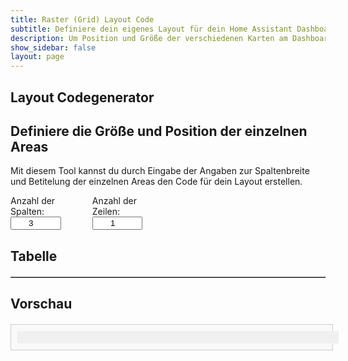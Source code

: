 ```yaml
---
title: Raster (Grid) Layout Code
subtitle: Definiere dein eigenes Layout für dein Home Assistant Dashboard
description: Um Position und Größe der verschiedenen Karten am Dashboard zu konfigurieren, ist grid-layout eine super Möglichkeit
show_sidebar: false
layout: page
---
```


<div class="shb-main-container">
    <div id="shb-custom-alert" style="display: none;">
        <div id="shb-custom-alert-content">
            <h4 id="shb-custom-alert-title"></h4>
            <p id="shb-custom-alert-message"></p>
            <button id="shb-close-alert">OK</button>
        </div>
    </div>
    <section class="content-section">
        <h1 class="shb-main-title">Layout Codegenerator</h1>
        <h2 class="shb-section-title-center">Definiere die Größe und Position der einzelnen Areas</h2>
        <p class="shb-main-description">
            Mit diesem Tool kannst du durch Eingabe der Angaben zur Spaltenbreite und Betitelung der einzelnen Areas den Code für dein Layout erstellen. 
        </p>
        <div class="shb-form-group" style="display: flex;justify-content: flex-start;gap: 30px;flex-direction: row;align-items: center;">
            <div style="display: flex; align-items: flex-start; flex-direction: column; width: 20%;">
                <label for="columns">Anzahl der Spalten:</label>
                <input type="number" id="columns" value="3" min="1" max="12" onchange="updateTable()">
            </div>
            <div style="display: flex; flex-direction: column; align-items: flex-start; width: 20%">
                <label for="rows">Anzahl der Zeilen:</label>
                <input type="number" id="rows" value="1" min="1" max="12" onchange="updateTable()">
            </div>
        </div>
        <h2>Tabelle</h2>
        <div class="shb-styled-table-container" style="width: 100%;">
            <table id="layoutTable" border="1" class="shb-styled-table" style="text-align: center">
                <thead></thead>
                <tbody></tbody>
            </table>
        </div>
        <h2>Vorschau</h2>
        <div id="gridPreviewContainer" class="shb-preview-container">
            <div id="gridPreview" class="shb-grid-preview"></div>
        </div>
    </section>
</div>
<style>
    table {
        width: 100%;
        border-collapse: collapse;
        margin-top: 20px;
    }
    th, td {
        padding: 10px;
        text-align: center;
        border: 1px solid #ccc;
    }
    input {
        width: 80%;
        text-align: center;
    }
    .shb-preview-container {
        width: 100%;
        max-width: 98%;
        margin: 20px auto;
        padding: 10px;
        border: 1px solid #ccc;
        background: #f9f9f9;
    }
    .shb-grid-preview {
        display: grid;
        gap: 1px;
        width: 100%;
        background: #f0f0f0;
        padding: 10px;
    }
    .shb-grid-item {
        background: #ddd;
        padding: 20px;
        text-align: center;
        border: 1px solid #aaa;
    }
</style>

<script>
    function addColumn() {
        console.log("Adding column...");
        let columns = parseInt(document.getElementById("columns").value);
        document.getElementById("columns").value = columns + 1;

        let storedAreas = getStoredAreas(columns);
        let storedWidths = getStoredWidths();

        console.log("Stored Areas before adding column:", storedAreas);
        console.log("Stored Widths before adding column:", storedWidths);

        redistributeColumnWidths(columns + 1, storedWidths);
        updateTable(storedAreas, storedWidths);
    }

    function addRow() {
        console.log("Adding row...");
        let rows = parseInt(document.getElementById("rows").value);
        document.getElementById("rows").value = rows + 1;

        let storedAreas = getStoredAreas();
        let storedWidths = getStoredWidths();

        console.log("Stored Areas before adding row:", storedAreas);
        console.log("Stored Widths before adding row:", storedWidths);

        updateTable(storedAreas, storedWidths);
    }

    function getStoredAreas(columns = parseInt(document.getElementById("columns").value)) {
        const inputs = document.querySelectorAll("#layoutTable tbody input");
        const areas = [];

        inputs.forEach((input, index) => {
            const row = Math.floor(index / columns);
            if (!areas[row]) areas[row] = [];
            areas[row][index % columns] = input.value;
        });

        console.log("Captured Areas:", areas);
        return areas;
    }

    function getStoredWidths() {
        const widths = Array.from(document.querySelectorAll("#layoutTable thead input"), input => input.value);
        console.log("Captured Widths:", widths);
        return widths;
    }

    function redistributeColumnWidths(columns, storedWidths) {
        console.log("Redistributing column widths...");
        let equalWidth = Math.floor(100 / columns);
        let inputs = document.querySelectorAll("#layoutTable thead input");

        if (inputs.length < columns) {
            for (let i = inputs.length; i < columns; i++) {
                let newInput = document.createElement("input");
                newInput.type = "number";
                newInput.min = "1";
                newInput.max = "100";
                newInput.value = storedWidths[i] !== undefined ? storedWidths[i] : equalWidth;
                newInput.oninput = adjustLastColumn;
                let th = document.createElement("th");
                th.appendChild(newInput);
                document.querySelector("#layoutTable thead tr").appendChild(th);
            }
        }

        adjustLastColumn();
    }

    function updateTable(storedAreas = [], storedWidths = []) {
        console.log("Updating table with stored data...");
        let columns = parseInt(document.getElementById("columns").value);
        let rows = parseInt(document.getElementById("rows").value);
        let tableHead = document.querySelector("#layoutTable thead");
        let tableBody = document.querySelector("#layoutTable tbody");

        tableHead.innerHTML = "";
        tableBody.innerHTML = "";

        let headerRow = document.createElement("tr");
        for (let i = 0; i < columns; i++) {
            let th = document.createElement("th");
            let input = document.createElement("input");
            input.type = "number";
            input.min = "1";
            input.max = "100";
            input.value = storedWidths[i] !== undefined ? storedWidths[i] : Math.floor(100 / columns);
            input.oninput = adjustLastColumn;
            th.appendChild(input);
            headerRow.appendChild(th);
        }
        tableHead.appendChild(headerRow);

        adjustLastColumn();

        for (let r = 0; r < rows; r++) {
            let tr = document.createElement("tr");
            for (let c = 0; c < columns; c++) {
                let td = document.createElement("td");
                let input = document.createElement("input");
                input.type = "text";
                input.placeholder = `Area ${r + 1}-${c + 1}`;
                input.value = storedAreas[r]?.[c] || "";
                input.oninput = updatePreview;
                td.appendChild(input);
                tr.appendChild(td);
            }
            tableBody.appendChild(tr);
        }

        updatePreview();
    }

    function adjustLastColumn() {
        console.log("Adjusting last column...");
        let inputs = document.querySelectorAll("#layoutTable thead input");
        let totalWidth = Array.from(inputs).slice(0, -1).reduce((sum, input) => sum + parseInt(input.value || 0), 0);

        let lastInput = inputs[inputs.length - 1];
        if (lastInput) {
            lastInput.value = Math.max(0, 100 - totalWidth);
        }

        updatePreview();
    }

    function updatePreview() {
        console.log("Updating preview...");
        let gridPreview = document.getElementById("gridPreview");
        let inputs = document.querySelectorAll("#layoutTable thead input");
        let areaInputs = document.querySelectorAll("#layoutTable tbody input");
        let columns = parseInt(document.getElementById("columns").value);
        let rows = parseInt(document.getElementById("rows").value);

        gridPreview.style.gridTemplateColumns = Array.from(inputs).map(input => input.value + "%").join(" ");
        gridPreview.style.gridTemplateRows = `repeat(${rows}, auto)`;
        gridPreview.innerHTML = "";

        let areaColors = {};
        let colorPalette = ["#FFCDD2", "#C8E6C9", "#BBDEFB", "#FFF9C4", "#D1C4E9"];
        let colorIndex = 0;

        areaInputs.forEach(input => {
            let div = document.createElement("div");
            div.className = "shb-grid-item";
            div.textContent = input.value || input.placeholder;

            if (input.value) {
                if (!areaColors[input.value]) {
                    areaColors[input.value] = colorPalette[colorIndex % colorPalette.length];
                    colorIndex++;
                }
                div.style.backgroundColor = areaColors[input.value];
            }

            gridPreview.appendChild(div);
        });

        console.log("Preview updated with grid columns:", gridPreview.style.gridTemplateColumns);
    }

    updateTable();
</script>





















